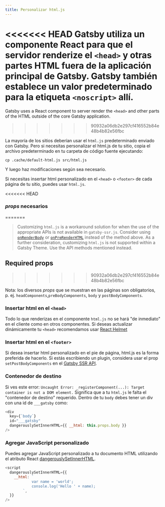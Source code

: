 ```yaml
---
title: Personalizar html.js
---
```


<<<<<<< HEAD
Gatsby utiliza un componente React para que el servidor renderize el `<head>` y otras partes
HTML fuera de la aplicación principal de Gatsby. Gatsby también establece un valor predeterminado para la etiqueta `<noscript>` allí.
=======
Gatsby uses a React component to server render the `<head>` and other parts of
the HTML outside of the core Gatsby application.
>>>>>>> 90932a06db2e297cf416552b84e48b4b82e56fbc

La mayoría de los sitios deberían usar el `html.js` predeterminado enviado con Gatsby. Pero si necesitas 
personalizar el html.js de tu sitio, copia el archivo predeterminado en tu 
carpeta de código fuente ejecutando:

```shell
cp .cache/default-html.js src/html.js
```

Y luego haz modificaciones según sea necesario.

Si necesitas insertar html personalizado en el `<head>` o `<footer>` de cada página de tu sitio, puedes usar `html.js`.

<<<<<<< HEAD
### *props* necesarios
=======
> Customizing `html.js` is a workaround solution for when the use of the appropriate APIs is not available in `gatsby-ssr.js`. Consider using [`onRenderBody`](/docs/ssr-apis/#onRenderBody) or [`onPreRenderHTML`](/docs/ssr-apis/#onPreRenderHTML) instead of the method above.
> As a further consideration, customizing `html.js` is not supported within a Gatsby Theme. Use the API methods mentioned instead.

## Required props
>>>>>>> 90932a06db2e297cf416552b84e48b4b82e56fbc

Nota: los diversos *props* que se muestran en las páginas son obligatorios, p. ej.
`headComponents`,`preBodyComponents`, `body` y `postBodyComponents`.

### Insertar html en el `<head>`

Todo lo que renderizas en el componente `html.js` no se hará "de inmediato" en
el cliente como en otros componentes. Si deseas actualizar dinámicamente tu
`<head>` recomendamos usar
[React Helmet](/packages/gatsby-plugin-react-helmet/)

### Insertar html en el `<footer>`

Si desea insertar html personalizado en el pie de página, html.js es la forma preferida de hacerlo. Si estás escribiendo un plugin, considera usar el prop `setPostBodyComponents` en el [Gatsby SSR API](/docs/ssr-apis/).

### Contenedor de destino

Si ves este error: `Uncaught Error: _registerComponent(...): Target container is not a DOM element.` Significa que a tu `html.js` le falta el "contenedor de destino" requerido. 
Dentro de tu `body` debes tener un div con una id de
`___gatsby` como:

```jsx:title=src/html.js
<div
  key={`body`}
  id="___gatsby"
  dangerouslySetInnerHTML={{ __html: this.props.body }}
/>
```

### Agregar JavaScript personalizado

Puedes agregar JavaScript personalizado a tu documento HTML utilizando el atributo React [dangerouslySetInnerHTML](https://reactjs.org/docs/dom-elements.html#dangerouslysetinnerhtml).

```jsx:title=src/html.js
<script
  dangerouslySetInnerHTML={{
    __html: `
            var name = 'world';
            console.log('Hello ' + name);
        `,
  }}
/>
```
